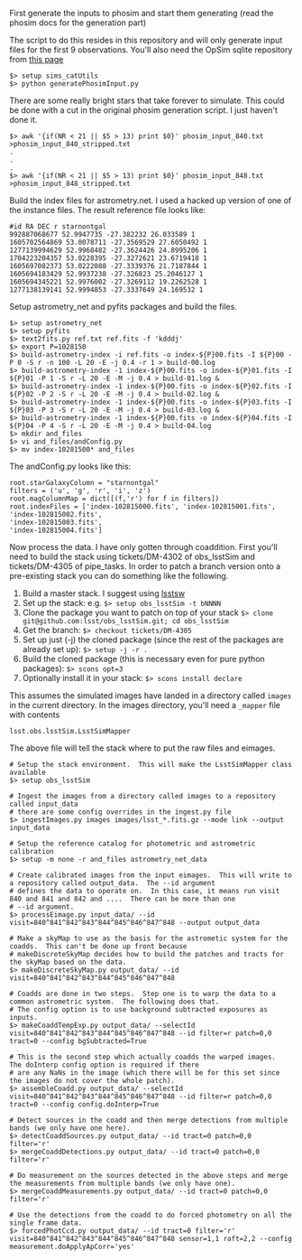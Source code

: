 First generate the inputs to phosim and start them generating (read the phosim docs for the generation part)

The script to do this resides in this repository and will only generate input files for the first 9 observations.
You'll also need the OpSim sqlite repository from [this page](https://confluence.lsstcorp.org/display/SIM/OpSim+Datasets+for+Cadence+Workshop+LSST2015)
```
$> setup sims_catUtils
$> python generatePhosimInput.py
```
There are some really bright stars that take forever to simulate.  This could be done with a cut
in the original phosim generation script.  I just haven't done it.
```
$> awk '{if(NR < 21 || $5 > 13) print $0}' phosim_input_840.txt >phosim_input_840_stripped.txt
.
.
.
$> awk '{if(NR < 21 || $5 > 13) print $0}' phosim_input_848.txt >phosim_input_848_stripped.txt
```
Build the index files for astrometry.net.  I used a hacked up version of one of the instance files.  The
result reference file looks like:
```
#id RA DEC r starnontgal
992887068677 52.9947735 -27.382232 26.033589 1
1605702564869 53.0078711 -27.3569529 27.6050492 1
1277139994629 52.9968482 -27.3624426 24.8995206 1
1704223204357 53.0228395 -27.3272621 23.6719418 1
1605697082373 53.0222088 -27.3339376 21.7187844 1
1605694183429 52.9937238 -27.326823 25.2046127 1
1605694345221 52.9976002 -27.3269112 19.2262528 1
1277138139141 52.9994853 -27.3337649 24.169532 1
```
Setup astrometry_net and pyfits packages and build the files.
```
$> setup astrometry_net
$> setup pyfits
$> text2fits.py ref.txt ref.fits -f 'kdddj'
$> export P=1028150
$> build-astrometry-index -i ref.fits -o index-${P}00.fits -I ${P}00 -P 0 -S r -n 100 -L 20 -E -j 0.4 -r 1 > build-00.log
$> build-astrometry-index -1 index-${P}00.fits -o index-${P}01.fits -I ${P}01 -P 1 -S r -L 20 -E -M -j 0.4 > build-01.log &
$> build-astrometry-index -1 index-${P}00.fits -o index-${P}02.fits -I ${P}02 -P 2 -S r -L 20 -E -M -j 0.4 > build-02.log &
$> build-astrometry-index -1 index-${P}00.fits -o index-${P}03.fits -I ${P}03 -P 3 -S r -L 20 -E -M -j 0.4 > build-03.log &
$> build-astrometry-index -1 index-${P}00.fits -o index-${P}04.fits -I ${P}04 -P 4 -S r -L 20 -E -M -j 0.4 > build-04.log
$> mkdir and_files
$> vi and_files/andConfig.py
$> mv index-10281500* and_files
```
The andConfig.py looks like this:
```
root.starGalaxyColumn = "starnontgal"
filters = ('u', 'g', 'r', 'i', 'z')
root.magColumnMap = dict([(f,'r') for f in filters])
root.indexFiles = ['index-102815000.fits', 'index-102815001.fits', 'index-102815002.fits',
'index-102815003.fits',
'index-102815004.fits']
```
Now process the data.  I have only gotten through coaddition.  First you'll need to build the stack using tickets/DM-4302
of obs_lsstSim and tickets/DM-4305 of pipe_tasks.  In order to patch a branch version onto a pre-existing stack you can do something like the following.

1. Build a master stack.  I suggest using [lsstsw](https://confluence.lsstcorp.org/display/LDMDG/The+LSST+Software+Build+Tool)
2. Set up the stack: e.g. `$> setup obs_lsstSim -t bNNNN`
3. Clone the package you want to patch on top of your stack `$> clone git@github.com:lsst/obs_lsstSim.git; cd obs_lsstSim`
4. Get the branch: `$> checkout tickets/DM-4305`
5. Set up just (-j) the cloned package (since the rest of the packages are already set up): `$> setup -j -r .`
6. Build the cloned package (this is necessary even for pure python packages): `$> scons opt=3`
7. Optionally install it in your stack: `$> scons install declare`

This assumes the simulated images have landed in a directory called ```images```
in the current directory.  In the images directory, you'll need a ```_mapper``` file with contents
```
lsst.obs.lsstSim.LsstSimMapper
```
The above file will tell the stack where to put the raw files and eimages.
```
# Setup the stack environment.  This will make the LsstSimMapper class available
$> setup obs_lsstSim

# Ingest the images from a directory called images to a repository called input_data
# there are some config overrides in the ingest.py file
$> ingestImages.py images images/lsst_*.fits.gz --mode link --output input_data

# Setup the reference catalog for photometric and astrometric calibration
$> setup -m none -r and_files astrometry_net_data

# Create calibrated images from the input eimages.  This will write to a repository called output_data.  The --id argument
# defines the data to operate on.  In this case, it means run visit 840 and 841 and 842 and ....  There can be more than one
# --id argument.
$> processEimage.py input_data/ --id visit=840^841^842^843^844^845^846^847^848 --output output_data

# Make a skyMap to use as the basis for the astrometic system for the coadds.  This can't be done up front because
# makeDiscreteSkyMap decides how to build the patches and tracts for the skyMap based on the data.
$> makeDiscreteSkyMap.py output_data/ --id visit=840^841^842^843^844^845^846^847^848

# Coadds are done in two steps.  Step one is to warp the data to a common astrometric system.  The following does that.
# The config option is to use background subtracted exposures as inputs.
$> makeCoaddTempExp.py output_data/ --selectId visit=840^841^842^843^844^845^846^847^848 --id filter=r patch=0,0 tract=0 --config bgSubtracted=True

# This is the second step which actually coadds the warped images.  The doInterp config option is required if there
# are any NaNs in the image (which there will be for this set since the images do not cover the whole patch).
$> assembleCoadd.py output_data/ --selectId visit=840^841^842^843^844^845^846^847^848 --id filter=r patch=0,0 tract=0 --config config.doInterp=True

# Detect sources in the coadd and then merge detections from multiple bands (we only have one here).
$> detectCoaddSources.py output_data/ --id tract=0 patch=0,0 filter='r'
$> mergeCoaddDetections.py output_data/ --id tract=0 patch=0,0 filter='r'

# Do measurement on the sources detected in the above steps and merge the measurements from multiple bands (we only have one).
$> mergeCoaddMeasurements.py output_data/ --id tract=0 patch=0,0 filter='r'

# Use the detections from the coadd to do forced photometry on all the single frame data.
$> forcedPhotCcd.py output_data/ --id tract=0 filter='r' visit=840^841^842^843^844^845^846^847^848 sensor=1,1 raft=2,2 --config measurement.doApplyApCorr='yes'
```
